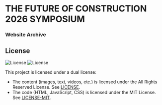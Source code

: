 # THE FUTURE OF CONSTRUCTION 2026 SYMPOSIUM
### 
### Website Archive

## License

![License](https://img.shields.io/static/v1?label=license&message=All%20Rights%20Reserved&color=red)
![License](https://img.shields.io/static/v1?label=license&message=MIT&color=green)

This project is licensed under a dual license:

- The content (images, text, videos, etc.) is licensed under the All Rights Reserved License. See [LICENSE](LICENSE).
- The code (HTML, JavaScript, CSS) is licensed under the MIT License. See [LICENSE-MIT](LICENSE-MIT).
